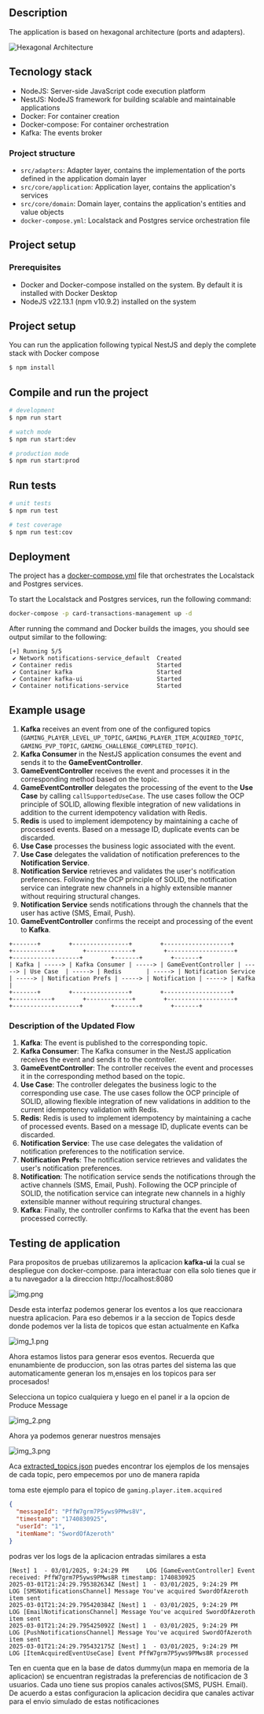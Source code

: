 


## Description

The application is based on hexagonal architecture (ports and adapters).

![Hexagonal Architecture](https://blog.octo.com/hexagonal-architecture-three-principles-and-an-implementation-example/archi_hexa_en_06-1024x526.webp)

## Tecnology stack

- NodeJS: Server-side JavaScript code execution platform
- NestJS: NodeJS framework for building scalable and maintainable applications
- Docker: For container creation
- Docker-compose: For container orchestration
- Kafka: The events broker

### Project structure

- `src/adapters`: Adapter layer, contains the implementation of the ports defined in the application domain layer
- `src/core/application`: Application layer, contains the application's services
- `src/core/domain`: Domain layer, contains the application's entities and value objects
- `docker-compose.yml`: Localstack and Postgres service orchestration file

## Project setup

### Prerequisites

- Docker and Docker-compose installed on the system. By default it is installed with Docker Desktop
- NodeJS v22.13.1 (npm v10.9.2) installed on the system

## Project setup

You can run the application following typical NestJS and deply the complete stack with Docker compose

```bash
$ npm install
```

## Compile and run the project

```bash
# development
$ npm run start

# watch mode
$ npm run start:dev

# production mode
$ npm run start:prod
```

## Run tests

```bash
# unit tests
$ npm run test

# test coverage
$ npm run test:cov
```

## Deployment

The project has a [docker-compose.yml](docker-compose.yml) file that orchestrates the Localstack and Postgres services.

To start the Localstack and Postgres services, run the following command:

```bash
docker-compose -p card-transactions-management up -d
```

After running the command and Docker builds the images, you should see output similar to the following:

```
[+] Running 5/5
 ✔ Network notifications-service_default  Created
 ✔ Container redis                        Started
 ✔ Container kafka                        Started
 ✔ Container kafka-ui                     Started
 ✔ Container notifications-service        Started
```

## Example usage

1. **Kafka** receives an event from one of the configured topics (`GAMING_PLAYER_LEVEL_UP_TOPIC`, `GAMING_PLAYER_ITEM_ACQUIRED_TOPIC`, `GAMING_PVP_TOPIC`, `GAMING_CHALLENGE_COMPLETED_TOPIC`).
2. **Kafka Consumer** in the NestJS application consumes the event and sends it to the **GameEventController**.
3. **GameEventController** receives the event and processes it in the corresponding method based on the topic.
4. **GameEventController** delegates the processing of the event to the **Use Case** by calling `callSupportedUseCase`. The use cases follow the OCP principle of SOLID, allowing flexible integration of new validations in addition to the current idempotency validation with Redis.
5. **Redis** is used to implement idempotency by maintaining a cache of processed events. Based on a message ID, duplicate events can be discarded.
6. **Use Case** processes the business logic associated with the event.
7. **Use Case** delegates the validation of notification preferences to the **Notification Service**.
8. **Notification Service** retrieves and validates the user's notification preferences. Following the OCP principle of SOLID, the notification service can integrate new channels in a highly extensible manner without requiring structural changes.
9. **Notification Service** sends notifications through the channels that the user has active (SMS, Email, Push).
10. **GameEventController** confirms the receipt and processing of the event to **Kafka**.

```plaintext
+-------+        +----------------+        +-------------------+        +-----------+        +-------------+        +-------------------+        +-------------------+        +-------+        +-------+
| Kafka | -----> | Kafka Consumer | -----> | GameEventController | -----> | Use Case  | -----> | Redis       | -----> | Notification Service | -----> | Notification Prefs | -----> | Notification | -----> | Kafka |
+-------+        +----------------+        +-------------------+        +-----------+        +-------------+        +-------------------+        +-------------------+        +-------+        +-------+
```

### Description of the Updated Flow

1. **Kafka**: The event is published to the corresponding topic.
2. **Kafka Consumer**: The Kafka consumer in the NestJS application receives the event and sends it to the controller.
3. **GameEventController**: The controller receives the event and processes it in the corresponding method based on the topic.
4. **Use Case**: The controller delegates the business logic to the corresponding use case. The use cases follow the OCP principle of SOLID, allowing flexible integration of new validations in addition to the current idempotency validation with Redis.
5. **Redis**: Redis is used to implement idempotency by maintaining a cache of processed events. Based on a message ID, duplicate events can be discarded.
6. **Notification Service**: The use case delegates the validation of notification preferences to the notification service.
7. **Notification Prefs**: The notification service retrieves and validates the user's notification preferences.
8. **Notification**: The notification service sends the notifications through the active channels (SMS, Email, Push). Following the OCP principle of SOLID, the notification service can integrate new channels in a highly extensible manner without requiring structural changes.
9. **Kafka**: Finally, the controller confirms to Kafka that the event has been processed correctly.

## Testing de application

Para propositos de pruebas utilizaremos la aplicacion **kafka-ui** la cual se despliegue con docker-compose. para interactuar con ella solo tienes que ir a tu navegador a la direccion http://localhost:8080

![img.png](resources/img.png)

Desde esta interfaz podemos generar los eventos a los que reaccionara nuestra aplicacion. Para eso debemos ir a la seccion de Topics desde donde podemos ver la lista de topicos que estan  actualmente en Kafka

![img_1.png](resources/img_1.png)

Ahora estamos listos para generar esos eventos. Recuerda que enunambiente de produccion, son las otras partes del sistema las que automaticamente generan los m,ensajes en los topicos para ser procesados!

Selecciona un topico cualquiera y luego en el panel ir a la opcion de Produce Message

![img_2.png](resources/img_2.png)

Ahora ya podemos generar nuestros mensajes

![img_3.png](resources/img_3.png)

Aca [extracted_topics.json](resources/extracted_topics.json) puedes encontrar los ejemplos de los mensajes de cada topic, pero empecemos por uno de manera rapida

toma este ejemplo para el topico de `gaming.player.item.acquired`
```json
{
  "messageId": "PffW7grm7P5yws9PMws8V",
  "timestamp": "1740830925",
  "userId": "1",
  "itemName": "SwordOfAzeroth"
}
```
podras ver los logs de la aplicacion entradas similares a esta

```
[Nest] 1  - 03/01/2025, 9:24:29 PM     LOG [GameEventController] Event received: PffW7grm7P5yws9PMws8R timestamp: 1740830925
2025-03-01T21:24:29.795382634Z [Nest] 1  - 03/01/2025, 9:24:29 PM     LOG [SMSNotificationsChannel] Message You've acquired SwordOfAzeroth item sent
2025-03-01T21:24:29.795420384Z [Nest] 1  - 03/01/2025, 9:24:29 PM     LOG [EmailNotificationsChannel] Message You've acquired SwordOfAzeroth item sent
2025-03-01T21:24:29.795425092Z [Nest] 1  - 03/01/2025, 9:24:29 PM     LOG [PushNotificationsChannel] Message You've acquired SwordOfAzeroth item sent
2025-03-01T21:24:29.795432175Z [Nest] 1  - 03/01/2025, 9:24:29 PM     LOG [ItemAcquiredEventUseCase] Event PffW7grm7P5yws9PMws8R processed
```
Ten en cuenta que en la base de datos dummy(un mapa en memoria de la aplicacion) se encuentran registradas la preferencias de notificacion de 3 usuarios. Cada uno tiene sus propios canales activos(SMS, PUSH. Email). De acuerdo a estas configuracion la aplicacion decidira que canales activar para el envio simulado de estas notificaciones